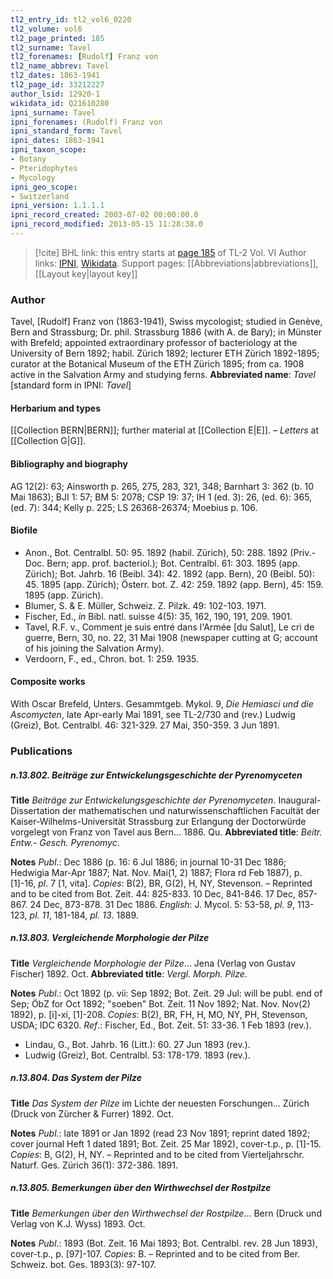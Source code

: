 ```yaml
---
tl2_entry_id: tl2_vol6_0220
tl2_volume: vol6
tl2_page_printed: 185
tl2_surname: Tavel
tl2_forenames: [Rudolf] Franz von
tl2_name_abbrev: Tavel
tl2_dates: 1863-1941
tl2_page_id: 33212227
author_lsid: 12920-1
wikidata_id: Q21610280
ipni_surname: Tavel
ipni_forenames: (Rudolf) Franz von
ipni_standard_form: Tavel
ipni_dates: 1863-1941
ipni_taxon_scope: 
- Botany
- Pteridophytes
- Mycology
ipni_geo_scope: 
- Switzerland
ipni_version: 1.1.1.1
ipni_record_created: 2003-07-02 00:00:00.0
ipni_record_modified: 2013-05-15 11:28:38.0
---
```


> [!cite] BHL link: this entry starts at [page 185](https://www.biodiversitylibrary.org/page/33212227) of TL-2 Vol. VI
> Author links: [IPNI](https://www.ipni.org/a/12920-1), [Wikidata](https://www.wikidata.org/wiki/Q21610280). Support pages: [[Abbreviations|abbreviations]], [[Layout key|layout key]]

### Author

Tavel, \[Rudolf\] Franz von (1863-1941), Swiss mycologist; studied in Genève, Bern and Strassburg; Dr. phil. Strassburg 1886 (with A. de Bary); in Münster with Brefeld; appointed extraordinary professor of bacteriology at the University of Bern 1892; habil. Zürich 1892; lecturer ETH Zürich 1892-1895; curator at the Botanical Museum of the ETH Zürich 1895; from ca. 1908 active in the Salvation Army and studying ferns. 
**Abbreviated name**: *Tavel* \[standard form in IPNI: *Tavel*\]

#### Herbarium and types

[[Collection BERN|BERN]]; further material at [[Collection E|E]]. – *Letters* at [[Collection G|G]].

#### Bibliography and biography

AG 12(2): 63; Ainsworth p. 265, 275, 283, 321, 348; Barnhart 3: 362 (b. 10 Mai 1863); BJI 1: 57; BM 5: 2078; CSP 19: 37; IH 1 (ed. 3): 26, (ed. 6): 365, (ed. 7): 344; Kelly p. 225; LS 26368-26374; Moebius p. 106.

#### Biofile

- Anon., Bot. Centralbl. 50: 95. 1892 (habil. Zürich), 50: 288. 1892 (Priv.-Doc. Bern; app. prof. bacteriol.); Bot. Centralbl. 61: 303. 1895 (app. Zürich); Bot. Jahrb. 16 (Beibl. 34): 42. 1892 (app. Bern), 20 (Beibl. 50): 45. 1895 (app. Zürich); Österr. bot. Z. 42: 259. 1892 (app. Bern), 45: 159. 1895 (app. Zürich).
- Blumer, S. & E. Müller, Schweiz. Z. Pilzk. 49: 102-103. 1971.
- Fischer, Ed., *in* Bibl. natl. suisse 4(5): 35, 162, 190, 191, 209. 1901.
- Tavel, R.F. v., Comment je suis entré dans l'Armée \[du Salut\], Le cri de guerre, Bern, 30, no. 22, 31 Mai 1908 (newspaper cutting at G; account of his joining the Salvation Army).
- Verdoorn, F., ed., Chron. bot. 1: 259. 1935.

#### Composite works

With Oscar Brefeld, Unters. Gesammtgeb. Mykol. 9, *Die Hemiasci und die Ascomycten*, late Apr-early Mai 1891, see TL-2/730 and (rev.) Ludwig (Greiz), Bot. Centralbl. 46: 321-329. 27 Mai, 350-359. 3 Jun 1891.

### Publications

##### n.13.802. Beiträge zur Entwickelungsgeschichte der Pyrenomyceten

**Title**
*Beiträge zur Entwickelungsgeschichte der Pyrenomyceten*. Inaugural-Dissertation der mathematischen und naturwissenschaftlichen Facultät der Kaiser-Wilhelms-Universität Strassburg zur Erlangung der Doctorwürde vorgelegt von Franz von Tavel aus Bern... 1886. Qu.
**Abbreviated title**: *Beitr. Entw.- Gesch. Pyrenomyc*.

**Notes**
*Publ*.: Dec 1886 (p. 16: 6 Jul 1886; in journal 10-31 Dec 1886; Hedwigia Mar-Apr 1887; Nat. Nov. Mai(1, 2) 1887; Flora rd Feb 1887), p. \[1\]-16, *pl*. 7 \[1, vita\]. *Copies*: B(2), BR, G(2), H, NY, Stevenson. – Reprinted and to be cited from Bot. Zeit. 44: 825-833. 10 Dec, 841-846. 17 Dec, 857-867. 24 Dec, 873-878. 31 Dec 1886.
*English*: J. Mycol. 5: 53-58, *pl. 9*, 113-123, *pl. 11*, 181-184, *pl. 13*. 1889.

##### n.13.803. Vergleichende Morphologie der Pilze

**Title**
*Vergleichende Morphologie der Pilze*... Jena (Verlag von Gustav Fischer) 1892. Oct.
**Abbreviated title**: *Vergl. Morph. Pilze*.

**Notes**
*Publ*.: Oct 1892 (p. vii: Sep 1892; Bot. Zeit. 29 Jul: will be publ. end of Sep; ÖbZ for Oct 1892; "soeben" Bot. Zeit. 11 Nov 1892; Nat. Nov. Nov(2) 1892), p. \[i\]-xi, \[1\]-208.
*Copies*: B(2), BR, FH, H, MO, NY, PH, Stevenson, USDA; IDC 6320.
*Ref*.: Fischer, Ed., Bot. Zeit. 51: 33-36. 1 Feb 1893 (rev.).
- Lindau, G., Bot. Jahrb. 16 (Litt.): 60. 27 Jun 1893 (rev.).
- Ludwig (Greiz), Bot. Centralbl. 53: 178-179. 1893 (rev.).

##### n.13.804. Das System der Pilze

**Title**
*Das System der Pilze* im Lichte der neuesten Forschungen... Zürich (Druck von Zürcher & Furrer) 1892. Oct.

**Notes**
*Publ*.: late 1891 or Jan 1892 (read 23 Nov 1891; reprint dated 1892; cover journal Heft 1 dated 1891; Bot. Zeit. 25 Mar 1892), cover-t.p., p. \[1\]-15. *Copies*: B, G(2), H, NY. – Reprinted and to be cited from Vierteljahrschr. Naturf. Ges. Zürich 36(1): 372-386. 1891.

##### n.13.805. Bemerkungen über den Wirthwechsel der Rostpilze

**Title**
*Bemerkungen über den Wirthwechsel der Rostpilze*... Bern (Druck und Verlag von K.J. Wyss) 1893. Oct.

**Notes**
*Publ*.: 1893 (Bot. Zeit. 16 Mai 1893; Bot. Centralbl. rev. 28 Jun 1893), cover-t.p., p. \[97\]-107. *Copies*: B. – Reprinted and to be cited from Ber. Schweiz. bot. Ges. 1893(3): 97-107.

